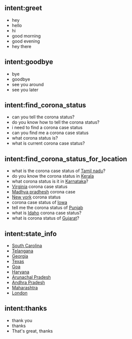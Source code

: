 ## intent:greet
- hey
- hello
- hi
- good morning
- good evening
- hey there

## intent:goodbye
- bye
- goodbye
- see you around
- see you later

## intent:find_corona_status
- can you tell the corona status?
- do you know how to tell the corona status?
- i need to find a corona case status
- can you find me a corona case status
- what corona status is?
- what is current corona case status?

## intent:find_corona_status_for_location
- what is the corona case status of [Tamil nadu](state)?
- do you know the corona status in [Kerala](state)
- what corona status is it in [Karnataka](state)?
- [Virginia](state) corona case status
- [Madhya pradhesh](state) corona case
- [New york](state) corona status
- corona case status of [Iowa](state)
- tell me the corona status of [Punjab](state)
- what is [Idaho](state) corona case status?
- what is corona status of [Gujarat](state)?

## intent:state_info
- [South Carolina](state)
- [Telangana](state)
- [Georgia](state)
- [Texas](state)
- [Goa](state)
- [Haryana](state)
- [Arunachal Pradesh](state)
- [Andhra Pradesh](state)
- [Maharashtra](state)
- [London](state)

## intent:thanks
- thank you
- thanks
- That's great, thanks

